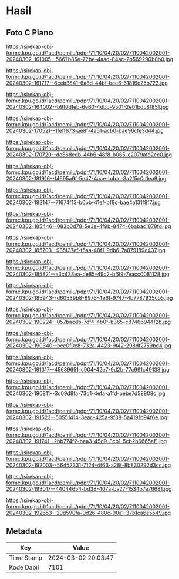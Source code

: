# Hasil

## Foto C Plano

https://sirekap-obj-formc.kpu.go.id/1acd/pemilu/pdpr/71/10/04/20/02/7110042002001-20240302-161005--5667b85e-72be-4aad-84ac-2b569290b8b0.jpg

https://sirekap-obj-formc.kpu.go.id/1acd/pemilu/pdpr/71/10/04/20/02/7110042002001-20240302-161717--6ceb3841-6a8d-44bf-bce6-61816e25b723.jpg

https://sirekap-obj-formc.kpu.go.id/1acd/pemilu/pdpr/71/10/04/20/02/7110042002001-20240302-164002--b9f0dfeb-6e60-4dbb-9501-2e01bdc8f851.jpg

https://sirekap-obj-formc.kpu.go.id/1acd/pemilu/pdpr/71/10/04/20/02/7110042002001-20240302-170521--1feff673-ae8f-4a51-acb0-bae96cfe3d44.jpg

https://sirekap-obj-formc.kpu.go.id/1acd/pemilu/pdpr/71/10/04/20/02/7110042002001-20240302-170720--de86dedb-44b6-48f8-b065-e2079afd2ec0.jpg

https://sirekap-obj-formc.kpu.go.id/1acd/pemilu/pdpr/71/10/04/20/02/7110042002001-20240302-181916--f4695a9f-5e47-4aae-b4dc-8a2f5c0c1ea9.jpg

https://sirekap-obj-formc.kpu.go.id/1acd/pemilu/pdpr/71/10/04/20/02/7110042002001-20240302-182147--71674f13-b0bb-41ef-bf8c-bae4a131f8f7.jpg

https://sirekap-obj-formc.kpu.go.id/1acd/pemilu/pdpr/71/10/04/20/02/7110042002001-20240302-185446--083b0d78-5e3e-4f9b-8474-6babac1878fd.jpg

https://sirekap-obj-formc.kpu.go.id/1acd/pemilu/pdpr/71/10/04/20/02/7110042002001-20240302-185703--985f37ef-f5aa-48f1-9db6-7a879189c437.jpg

https://sirekap-obj-formc.kpu.go.id/1acd/pemilu/pdpr/71/10/04/20/02/7110042002001-20240302-185821--a3c438ea-de85-49c2-bf99-7eacc0081128.jpg

https://sirekap-obj-formc.kpu.go.id/1acd/pemilu/pdpr/71/10/04/20/02/7110042002001-20240302-185943--d60539b8-6976-4e6f-9747-4b7787935cb5.jpg

https://sirekap-obj-formc.kpu.go.id/1acd/pemilu/pdpr/71/10/04/20/02/7110042002001-20240302-190224--057bacdb-7df4-4b0f-b365-c87466944f2b.jpg

https://sirekap-obj-formc.kpu.go.id/1acd/pemilu/pdpr/71/10/04/20/02/7110042002001-20240302-190340--bce0f0e8-732a-4423-9f42-298df2759bd4.jpg

https://sirekap-obj-formc.kpu.go.id/1acd/pemilu/pdpr/71/10/04/20/02/7110042002001-20240302-191317--45689651-c904-42e7-9d2b-77c991c49138.jpg

https://sirekap-obj-formc.kpu.go.id/1acd/pemilu/pdpr/71/10/04/20/02/7110042002001-20240302-190811--3c09d8fa-73d1-4efa-a1fd-bebe7d58908c.jpg

https://sirekap-obj-formc.kpu.go.id/1acd/pemilu/pdpr/71/10/04/20/02/7110042002001-20240302-191523--50551414-3eac-425a-9f38-5a4191b94f6e.jpg

https://sirekap-obj-formc.kpu.go.id/1acd/pemilu/pdpr/71/10/04/20/02/7110042002001-20240302-191741--2bb774f2-bea3-45d9-8cb1-5cb2b6665af1.jpg

https://sirekap-obj-formc.kpu.go.id/1acd/pemilu/pdpr/71/10/04/20/02/7110042002001-20240302-192003--56452331-7124-4f63-a28f-8b830292d3cc.jpg

https://sirekap-obj-formc.kpu.go.id/1acd/pemilu/pdpr/71/10/04/20/02/7110042002001-20240302-193017--44044654-bd38-407a-ba27-1534b7e76681.jpg

https://sirekap-obj-formc.kpu.go.id/1acd/pemilu/pdpr/71/10/04/20/02/7110042002001-20240302-192653--20d590fa-0d26-480c-90a1-37b1ca6e5549.jpg


## Metadata

| Key        | Value               |
| ---------- | ------------------- |
| Time Stamp | 2024-03-02 20:03:47 |
| Kode Dapil | 7101                |



